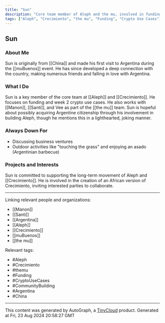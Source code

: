 ```yaml
---
title: "Sun"
description: "Core team member of Aleph and the mu, involved in funding and week 2 crypto use cases."
tags: ["Aleph", "Crecimiento", "the mu", "Funding", "Crypto Use Cases", "Community Building", "Argentina", "China"]
---
```


## Sun

### About Me
Sun is originally from [[China]] and made his first visit to Argentina during the [[muBuenos]] event. He has since developed a deep connection with the country, making numerous friends and falling in love with Argentina.

### What I Do
Sun is a key member of the core team at [[Aleph]] and [[Crecimiento]]. He focuses on funding and week 2 crypto use cases. He also works with [[Manon]], [[Santi]], and Vee as part of the [[the mu]] team. Sun is hopeful about possibly acquiring Argentine citizenship through his involvement in building Aleph, though he mentions this in a lighthearted, joking manner.

### Always Down For
- Discussing business ventures
- Outdoor activities like "touching the grass" and enjoying an asado (Argentinian barbecue)

### Projects and Interests
Sun is committed to supporting the long-term movement of Aleph and [[Crecimiento]]. He is involved in the creation of an African version of Crecimiento, inviting interested parties to collaborate.

---

Linking relevant people and organizations: 
- [[Manon]]
- [[Santi]]
- [[Argentina]]
- [[Aleph]]
- [[Crecimiento]]
- [[muBuenos]]
- [[the mu]]

Relevant tags: 
- #Aleph
- #Crecimiento
- #themu
- #Funding
- #CryptoUseCases
- #CommunityBuilding
- #Argentina
- #China

---
This content was generated by AutoGraph, a [TinyCloud](https://tinycloud.xyz/) product.
Generated at Fri, 23 Aug 2024 20:58:27 GMT